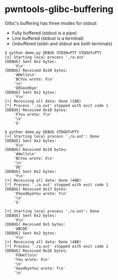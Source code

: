 # pwntools-glibc-buffering

Glibc's buffering has three modes for stdout:

- Fully buffered (stdout is a pipe)
- Line buffered (stdout is a terminal)
- Unbuffered (stdin and stdout are both terminals)




```
$ python demo.py DEBUG STDIN=PTY STDOUT=PTY
[x] Starting local process './a.out'
[DEBUG] Sent 0x2 bytes:
    'X\n'
[DEBUG] Received 0x20 bytes:
    'AHello\n'
    'BCYou wrote: X\n'
    '\n'
    'DEGoodbye'
[DEBUG] Sent 0x2 bytes:
    'Y\n'
[+] Receiving all data: Done (16B)
[*] Process './a.out' stopped with exit code 1
[DEBUG] Received 0x10 bytes:
    'FYou wrote: Y\n'
    '\n'
    'G'
```


```
$ python demo.py DEBUG STDOUT=PTY
[+] Starting local process './a.out': Done
[DEBUG] Sent 0x2 bytes:
    'X\n'
[DEBUG] Received 0x19 bytes:
    'AHello\n'
    'BCYou wrote: X\n'
    '\n'
    'DE'
[DEBUG] Sent 0x2 bytes:
    'Y\n'
[+] Receiving all data: Done (48B)
[*] Process './a.out' stopped with exit code 1
[DEBUG] Received 0x17 bytes:
    'FGoodbyeYou wrote: Y\n'
    '\n'
    'G'
```

```
[+] Starting local process './a.out': Done
[DEBUG] Sent 0x2 bytes:
    'X\n'
[DEBUG] Received 0x5 bytes:
    'ABCDE'
[DEBUG] Sent 0x2 bytes:
    'Y\n'
[+] Receiving all data: Done (48B)
[*] Process './a.out' stopped with exit code 1
[DEBUG] Received 0x2b bytes:
    'FGHello\n'
    'You wrote: X\n'
    '\n'
    'GoodbyeYou wrote: Y\n'
    '\n'
```
